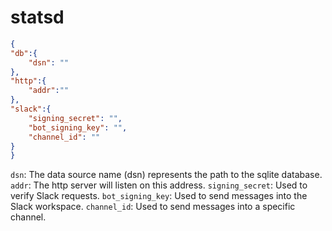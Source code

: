 # statsd

```json
{
"db":{
    "dsn": ""
},
"http":{
    "addr":""
},
"slack":{
    "signing_secret": "",
    "bot_signing_key": "",
    "channel_id": ""
}
}
```

`dsn`: The data source name (dsn) represents the path to the sqlite database.
`addr`: The http server will listen on this address.
`signing_secret`: Used to verify Slack requests.
`bot_signing_key`: Used to send messages into the Slack workspace.
`channel_id`: Used to send messages into a specific channel.
